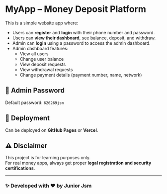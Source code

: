 # MyApp – Money Deposit Platform

This is a simple website app where:

- Users can **register** and **login** with their phone number and password.
- Users can **view their dashboard**, see balance, deposit, and withdraw.
- Admin can **login** using a password to access the admin dashboard.
- Admin dashboard features:
  - View all users
  - Change user balance
  - View deposit requests
  - View withdrawal requests
  - Change payment details (payment number, name, network)

## 👤 Admin Password
Default password: `626269jsm`

## 🚀 Deployment
Can be deployed on **GitHub Pages** or **Vercel**.

## ⚠️ Disclaimer
This project is for learning purposes only.  
For real money apps, always get proper **legal registration and security certifications**.

---

### ✨ Developed with ❤️ by Junior Jsm